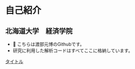 # 自己紹介

## 北海道大学　経済学院

- 👋 こちらは渡部元博のGithubです。
- 研究に利用した解析コードはすべてここに格納しています。

[タイトル](URL)
<!---
motti6/motti6 is a ✨ special ✨ repository because its `README.md` (this file) appears on your GitHub profile.
You can click the Preview link to take a look at your changes.
--->
